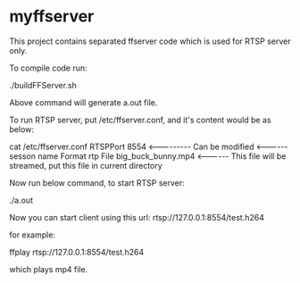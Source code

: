 # myffserver

This project contains separated ffserver code which is used for RTSP server only.

To compile code run:

./buildFFServer.sh

Above command will generate a.out file.

To run RTSP server, put /etc/ffserver.conf, and it's content would be as below:

cat /etc/ffserver.conf 
RTSPPort 8554  <--------- Can be modified
<Stream test.h264> <------ sesson name
    Format rtp
    File big_buck_bunny.mp4  <------ This file will be streamed, put this file in current directory
</Stream>

Now run below command, to start RTSP server:

./a.out

Now you can start client using this url: rtsp://127.0.0.1:8554/test.h264

for example:

ffplay rtsp://127.0.0.1:8554/test.h264

which plays mp4 file.
